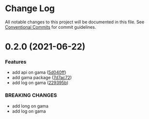 # Change Log

All notable changes to this project will be documented in this file.
See [Conventional Commits](https://conventionalcommits.org) for commit guidelines.

# 0.2.0 (2021-06-22)


### Features

* add api on gama ([5d040ff](https://github.com/wenytang-ms-123/TestSecrets/commit/5d040ff4a8042491b2875c910ac1871af162b7e1))
* add gama package ([7d7ac72](https://github.com/wenytang-ms-123/TestSecrets/commit/7d7ac7201f66db5a28488e53a4fa6c9d8e3ca9c1))
* add log on gama ([229395b](https://github.com/wenytang-ms-123/TestSecrets/commit/229395b23e58174970b7eafa17c1e85e5f1234f0))


### BREAKING CHANGES

* add long on gama
* add log on gama
